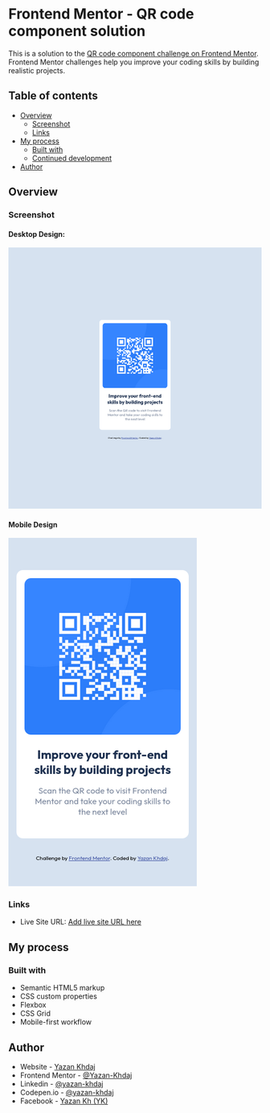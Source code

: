 # Frontend Mentor - QR code component solution

This is a solution to the [QR code component challenge on Frontend Mentor](https://www.frontendmentor.io/challenges/qr-code-component-iux_sIO_H). Frontend Mentor challenges help you improve your coding skills by building realistic projects. 

## Table of contents

- [Overview](#overview)
  - [Screenshot](#screenshot)
  - [Links](#links)
- [My process](#my-process)
  - [Built with](#built-with)
  - [Continued development](#continued-development)
- [Author](#author)

## Overview

### Screenshot

#### Desktop Design:
![1](./screenshot/Screenshot-desktop.png)
#### Mobile Design
![2](./screenshot/Screenshot-mobile.png)

### Links

- Live Site URL: [Add live site URL here](https://your-live-site-url.com)

## My process

### Built with

- Semantic HTML5 markup
- CSS custom properties
- Flexbox
- CSS Grid
- Mobile-first workflow

## Author

- Website - [Yazan Khdaj](https://yazan.rf.gd)
- Frontend Mentor - [@Yazan-Khdaj](https://www.frontendmentor.io/profile/Yazan-Khdaj)
- Linkedin - [@yazan-khdaj](https://www.linkedin.com/in/yazan-khdaj-24b9a7266)
- Codepen.io - [@yazan-khdaj](https://codepen.io/yazan-khdaj)
- Facebook - [Yazan Kh (YK)](https://www.facebook.com/profile.php?id=100090310123746)
